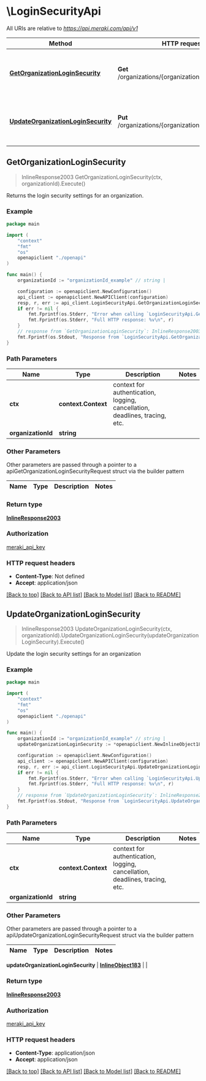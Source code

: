 # \LoginSecurityApi

All URIs are relative to *https://api.meraki.com/api/v1*

Method | HTTP request | Description
------------- | ------------- | -------------
[**GetOrganizationLoginSecurity**](LoginSecurityApi.md#GetOrganizationLoginSecurity) | **Get** /organizations/{organizationId}/loginSecurity | Returns the login security settings for an organization.
[**UpdateOrganizationLoginSecurity**](LoginSecurityApi.md#UpdateOrganizationLoginSecurity) | **Put** /organizations/{organizationId}/loginSecurity | Update the login security settings for an organization



## GetOrganizationLoginSecurity

> InlineResponse2003 GetOrganizationLoginSecurity(ctx, organizationId).Execute()

Returns the login security settings for an organization.



### Example

```go
package main

import (
    "context"
    "fmt"
    "os"
    openapiclient "./openapi"
)

func main() {
    organizationId := "organizationId_example" // string | 

    configuration := openapiclient.NewConfiguration()
    api_client := openapiclient.NewAPIClient(configuration)
    resp, r, err := api_client.LoginSecurityApi.GetOrganizationLoginSecurity(context.Background(), organizationId).Execute()
    if err != nil {
        fmt.Fprintf(os.Stderr, "Error when calling `LoginSecurityApi.GetOrganizationLoginSecurity``: %v\n", err)
        fmt.Fprintf(os.Stderr, "Full HTTP response: %v\n", r)
    }
    // response from `GetOrganizationLoginSecurity`: InlineResponse2003
    fmt.Fprintf(os.Stdout, "Response from `LoginSecurityApi.GetOrganizationLoginSecurity`: %v\n", resp)
}
```

### Path Parameters


Name | Type | Description  | Notes
------------- | ------------- | ------------- | -------------
**ctx** | **context.Context** | context for authentication, logging, cancellation, deadlines, tracing, etc.
**organizationId** | **string** |  | 

### Other Parameters

Other parameters are passed through a pointer to a apiGetOrganizationLoginSecurityRequest struct via the builder pattern


Name | Type | Description  | Notes
------------- | ------------- | ------------- | -------------


### Return type

[**InlineResponse2003**](InlineResponse2003.md)

### Authorization

[meraki_api_key](../README.md#meraki_api_key)

### HTTP request headers

- **Content-Type**: Not defined
- **Accept**: application/json

[[Back to top]](#) [[Back to API list]](../README.md#documentation-for-api-endpoints)
[[Back to Model list]](../README.md#documentation-for-models)
[[Back to README]](../README.md)


## UpdateOrganizationLoginSecurity

> InlineResponse2003 UpdateOrganizationLoginSecurity(ctx, organizationId).UpdateOrganizationLoginSecurity(updateOrganizationLoginSecurity).Execute()

Update the login security settings for an organization



### Example

```go
package main

import (
    "context"
    "fmt"
    "os"
    openapiclient "./openapi"
)

func main() {
    organizationId := "organizationId_example" // string | 
    updateOrganizationLoginSecurity := *openapiclient.NewInlineObject183() // InlineObject183 |  (optional)

    configuration := openapiclient.NewConfiguration()
    api_client := openapiclient.NewAPIClient(configuration)
    resp, r, err := api_client.LoginSecurityApi.UpdateOrganizationLoginSecurity(context.Background(), organizationId).UpdateOrganizationLoginSecurity(updateOrganizationLoginSecurity).Execute()
    if err != nil {
        fmt.Fprintf(os.Stderr, "Error when calling `LoginSecurityApi.UpdateOrganizationLoginSecurity``: %v\n", err)
        fmt.Fprintf(os.Stderr, "Full HTTP response: %v\n", r)
    }
    // response from `UpdateOrganizationLoginSecurity`: InlineResponse2003
    fmt.Fprintf(os.Stdout, "Response from `LoginSecurityApi.UpdateOrganizationLoginSecurity`: %v\n", resp)
}
```

### Path Parameters


Name | Type | Description  | Notes
------------- | ------------- | ------------- | -------------
**ctx** | **context.Context** | context for authentication, logging, cancellation, deadlines, tracing, etc.
**organizationId** | **string** |  | 

### Other Parameters

Other parameters are passed through a pointer to a apiUpdateOrganizationLoginSecurityRequest struct via the builder pattern


Name | Type | Description  | Notes
------------- | ------------- | ------------- | -------------

 **updateOrganizationLoginSecurity** | [**InlineObject183**](InlineObject183.md) |  | 

### Return type

[**InlineResponse2003**](InlineResponse2003.md)

### Authorization

[meraki_api_key](../README.md#meraki_api_key)

### HTTP request headers

- **Content-Type**: application/json
- **Accept**: application/json

[[Back to top]](#) [[Back to API list]](../README.md#documentation-for-api-endpoints)
[[Back to Model list]](../README.md#documentation-for-models)
[[Back to README]](../README.md)

